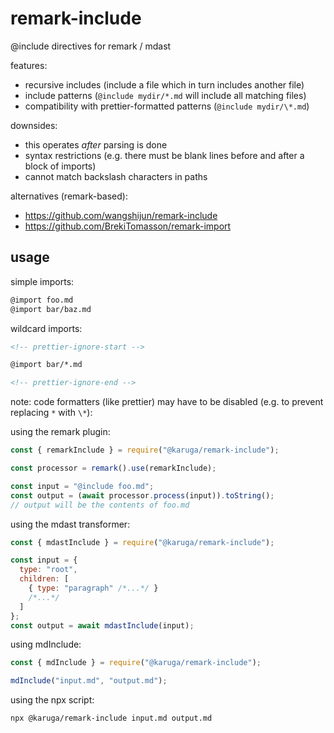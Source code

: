 # remark-include

@include directives for remark / mdast

features:

- recursive includes (include a file which in turn includes another file)
- include patterns (`@include mydir/*.md` will include all matching files)
- compatibility with prettier-formatted patterns (`@include mydir/\*.md`)

downsides:

- this operates _after_ parsing is done
- syntax restrictions (e.g. there must be blank lines before and after a block of imports)
- cannot match backslash characters in paths

alternatives (remark-based):

- https://github.com/wangshijun/remark-include
- https://github.com/BrekiTomasson/remark-import

## usage

simple imports:

<!-- prettier-ignore-start -->
```md
@import foo.md
@import bar/baz.md
```
<!-- prettier-ignore-end -->

wildcard imports:

```md
<!-- prettier-ignore-start -->

@import bar/*.md

<!-- prettier-ignore-end -->
```

note: code formatters (like prettier) may have to be disabled (e.g. to prevent replacing `*` with `\*`):

using the remark plugin:

```js
const { remarkInclude } = require("@karuga/remark-include");

const processor = remark().use(remarkInclude);

const input = "@include foo.md";
const output = (await processor.process(input)).toString();
// output will be the contents of foo.md
```

using the mdast transformer:

```js
const { mdastInclude } = require("@karuga/remark-include");

const input = {
  type: "root",
  children: [
    { type: "paragraph" /*...*/ }
    /*...*/
  ]
};
const output = await mdastInclude(input);
```

using mdInclude:

```js
const { mdInclude } = require("@karuga/remark-include");

mdInclude("input.md", "output.md");
```

using the npx script:

```bash
npx @karuga/remark-include input.md output.md
```
